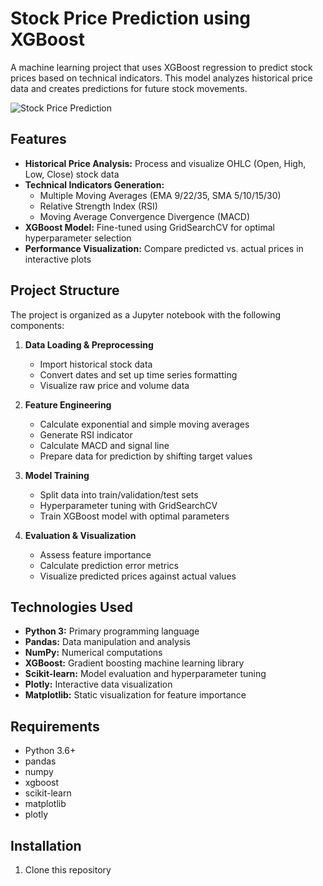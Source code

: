# Stock Price Prediction using XGBoost

A machine learning project that uses XGBoost regression to predict stock prices based on technical indicators. This model analyzes historical price data and creates predictions for future stock movements.

![Stock Price Prediction](https://via.placeholder.com/800x400?text=Stock+Price+Prediction+Model)

## Features

- **Historical Price Analysis:** Process and visualize OHLC (Open, High, Low, Close) stock data
- **Technical Indicators Generation:**
  - Multiple Moving Averages (EMA 9/22/35, SMA 5/10/15/30)
  - Relative Strength Index (RSI)
  - Moving Average Convergence Divergence (MACD)
- **XGBoost Model:** Fine-tuned using GridSearchCV for optimal hyperparameter selection
- **Performance Visualization:** Compare predicted vs. actual prices in interactive plots

## Project Structure

The project is organized as a Jupyter notebook with the following components:

1. **Data Loading & Preprocessing**
   - Import historical stock data
   - Convert dates and set up time series formatting
   - Visualize raw price and volume data

2. **Feature Engineering**
   - Calculate exponential and simple moving averages
   - Generate RSI indicator
   - Calculate MACD and signal line
   - Prepare data for prediction by shifting target values

3. **Model Training**
   - Split data into train/validation/test sets
   - Hyperparameter tuning with GridSearchCV
   - Train XGBoost model with optimal parameters

4. **Evaluation & Visualization**
   - Assess feature importance
   - Calculate prediction error metrics
   - Visualize predicted prices against actual values

## Technologies Used

- **Python 3:** Primary programming language
- **Pandas:** Data manipulation and analysis
- **NumPy:** Numerical computations
- **XGBoost:** Gradient boosting machine learning library
- **Scikit-learn:** Model evaluation and hyperparameter tuning
- **Plotly:** Interactive data visualization
- **Matplotlib:** Static visualization for feature importance

## Requirements

- Python 3.6+
- pandas
- numpy
- xgboost
- scikit-learn
- matplotlib
- plotly

## Installation

1. Clone this repository
